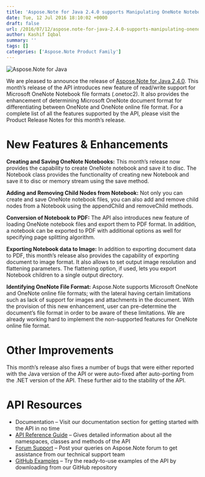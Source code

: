 ```yaml
---
title: 'Aspose.Note for Java 2.4.0 supports Manipulating OneNote Notebook TOC Files'
date: Tue, 12 Jul 2016 18:10:02 +0000
draft: false
url: /2016/07/12/aspose.note-for-java-2.4.0-supports-manipulating-onenote-notebook-toc-files/
author: Kashif Iqbal
summary: ''
tags: []
categories: ['Aspose.Note Product Family']
---
```


![](https://blog.aspose.com/wp-content/uploads/sites/2/2016/07/aspose_note-for-java.png "Aspose.Note for Java")

We are pleased to announce the release of [Aspose.Note for Java 2.4.0][1]. This month’s release of the API introduces new feature of read/write support for Microsoft OneNote Notebook file formats (.onetoc2). It also provides the enhancement of determining Microsoft OneNote document format for differentiating between OneNote and OneNote online file format. For a complete list of all the features supported by the API, please visit the Product Release Notes for this month’s release.

# New Features & Enhancements

**Creating and Saving OneNote Notebooks:** This month’s release now provides the capability to create OneNote notebook and save it to disc. The Notebook class provides the functionality of creating new Notebook and save it to disc or memory stream using the save method.

**Adding and Removing Child Nodes from Notebook:** Not only you can create and save OneNote notebook files, you can also add and remove child nodes from a Notebook using the appendChild and removeChild methods.

**Conversion of Notebook to PDF:** The API also introduces new feature of loading OneNote notebook files and export them to PDF format. In addition, a notebook can be exported to PDF with additional options as well for specifying page splitting algorithm.

**Exporting Notebook data to Image:** In addition to exporting document data to PDF, this month’s release also provides the capability of exporting document to image format. It also allows to set output image resolution and flattening parameters. The flattening option, if used, lets you export Notebook children to a single output directory.

**Identifying OneNote File Format:** Aspose.Note supports Microsoft OneNote and OneNote online file formats; with the lateral having certain limitations such as lack of support for images and attachments in the document. With the provision of this new enhancement, user can pre-determine the document’s file format in order to be aware of these limitations. We are already working hard to implement the non-supported features for OneNote online file format.

# Other Improvements

This month’s release also fixes a number of bugs that were either reported with the Java version of the API or were auto-fixed after auto-porting from the .NET version of the API. These further aid to the stability of the API.

# API Resources

*   Documentation – Visit our documentation section for getting started with the API in no time
*   [API Reference Guide][2] – Gives detailed information about all the namespaces, classes and methods of the API
*   [Forum Support][3] – Post your queries on Aspose.Note forum to get assistance from our technical support team
*   [GitHub Examples][4] – Try the ready-to-use examples of the API by downloading from our GitHub repository




[1]: http://www.aspose.com/downloads/note/java
[2]: http://www.aspose.com/api/java/note
[3]: https://forum.aspose.com/c/note
[4]: https://github.com/aspose-note/Aspose.Note-for-Java




